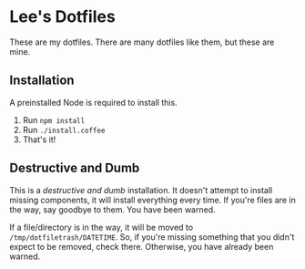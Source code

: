 
# Lee's Dotfiles

These are my dotfiles. There are many dotfiles like them, but these are mine.


##  Installation

A preinstalled Node is required to install this.

1. Run `npm install`
2. Run `./install.coffee`
3. That's it!


## Destructive and Dumb

This is a *destructive and dumb* installation. It doesn't attempt to install
missing components, it will install everything every time. If you're files
are in the way, say goodbye to them. You have been warned.

If a file/directory is in the way, it will be moved to
`/tmp/dotfiletrash/DATETIME`. So, if you're missing something that you didn't
expect to be removed, check there. Otherwise, you have already been warned.